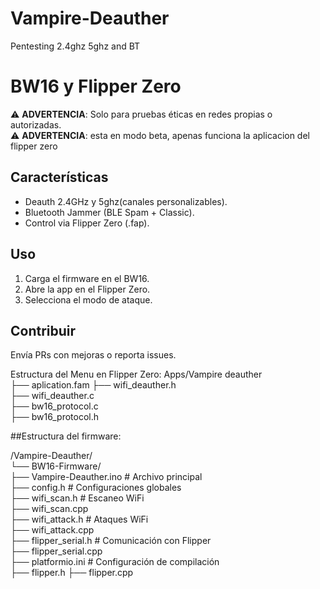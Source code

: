 # Vampire-Deauther
Pentesting 2.4ghz 5ghz and BT
# BW16 y Flipper Zero
⚠️ **ADVERTENCIA**: Solo para pruebas éticas en redes propias o autorizadas.  
⚠️ **ADVERTENCIA**: esta en modo beta, apenas funciona la aplicacion del flipper zero

## Características  
- Deauth 2.4GHz y 5ghz(canales personalizables).
- Bluetooth Jammer (BLE Spam + Classic).  
- Control via Flipper Zero (.fap).  

## Uso  
1. Carga el firmware en el BW16.  
2. Abre la app en el Flipper Zero.  
3. Selecciona el modo de ataque.  

## Contribuir  
Envía PRs con mejoras o reporta issues.  

Estructura del Menu en Flipper Zero:
Apps/Vampire deauther  
├── aplication.fam
├── wifi_deauther.h  
├── wifi_deauther.c  
├── bw16_protocol.c  
├── bw16_protocol.h   
    
  

    
##Estructura del firmware:

/Vampire-Deauther/  
└── BW16-Firmware/  
    ├── Vampire-Deauther.ino        # Archivo principal  
    ├── config.h                    # Configuraciones globales  
    ├── wifi_scan.h              # Escaneo WiFi  
    ├── wifi_scan.cpp  
    ├── wifi_attack.h             # Ataques WiFi  
    ├── wifi_attack.cpp  
    ├── flipper_serial.h            # Comunicación con Flipper  
    ├── flipper_serial.cpp  
    ├── platformio.ini              # Configuración de compilación  
    ├── flipper.h
    ├── flipper.cpp
